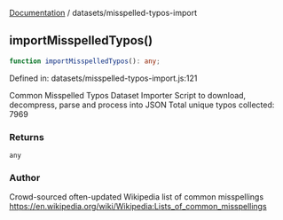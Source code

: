 [Documentation](../modules.md) / datasets/misspelled-typos-import

## importMisspelledTypos()

```ts
function importMisspelledTypos(): any;
```

Defined in: datasets/misspelled-typos-import.js:121

Common Misspelled Typos Dataset Importer
 Script to download, decompress, parse and process into JSON
Total unique typos collected: 7969

### Returns

`any`

### Author

Crowd-sourced often-updated Wikipedia list of common misspellings 
https://en.wikipedia.org/wiki/Wikipedia:Lists_of_common_misspellings

